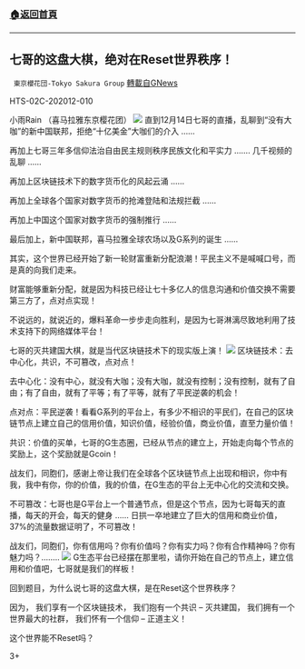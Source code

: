 ###  [:house:返回首頁](https://github.com/ourhimalayas/txt)
---

## 七哥的这盘大棋，绝对在Reset世界秩序！
` 東京櫻花団-Tokyo Sakura Group` [轉載自GNews](https://gnews.org/zh-hans/659913/)

HTS-02C-202012-010

小雨Rain （喜马拉雅东京樱花团）
![]()![](https://gnews-media-offload.s3.amazonaws.com/wp-content/uploads/2020/12/17101528/3-14.png)
直到12月14日七哥的直播，乱聊到“没有大咖”的新中国联邦，拒绝“十亿美金”大咖们的介入 ……

再加上七哥三年多信仰法治自由民主规则秩序民族文化和平实力 ……. 几千视频的乱聊 ……

再加上区块链技术下的数字货币化的风起云涌 ……

再加上全球各个国家对数字货币的抢滩登陆和法规拦截 ……

再加上中国这个国家对数字货币的强制推行 ……

最后加上，新中国联邦，喜马拉雅全球农场以及G系列的诞生 ……

其实，这个世界已经开始了新一轮财富重新分配浪潮！平民主义不是喊喊口号，而是真的向我们走来。

财富能够重新分配，就是因为科技已经让七十多亿人的信息沟通和价值交换不需要第三方了，点对点实现！

不说远的，就说近的，爆料革命一步步走向胜利，是因为七哥淋漓尽致地利用了技术支持下的网络媒体平台！

七哥的灭共建国大棋，就是当代区块链技术下的现实版上演！
![]()![](https://gnews-media-offload.s3.amazonaws.com/wp-content/uploads/2020/12/17101656/2-32.png)
区块链技术：去中心化，共识，不可篡改，点对点！

去中心化：没有中心，就没有大咖；没有大咖，就没有控制；没有控制，就有了自由；有了自由，就有了平等；有了平等，就有了平民逆袭的机会！

点对点：平民逆袭！看看G系列的平台上，有多少不相识的平民们，在自己的区块链节点上建立自己的信用价值，知识价值，经验价值，商业价值，直至力量价值！

共识：价值的买单，七哥的G生态圈，已经从节点的建立上，开始走向每个节点的奖励上，这个奖励就是Gcoin！

战友们，同胞们，感谢上帝让我们在全球各个区块链节点上出现和相识，你中有我，我中有你，你的价值，我的价值，在G生态的平台上无中心化的交流和交换。

不可篡改：七哥也是G平台上一个普通节点，但是这个节点，因为七哥每天的直播，每天的开会，每天的健身 …… 日拱一卒地建立了巨大的信用和商业价值，37%的流量数据证明了，不可篡改！

战友们，同胞们，你有信用吗？你有价值吗？你有实力吗？你有合作精神吗？你有魅力吗？……..
![]()![](https://gnews-media-offload.s3.amazonaws.com/wp-content/uploads/2020/12/17101748/4-7.png)
G生态平台已经摆在那里啦，请你开始在自己的节点上，建立信用和价值吧，七哥就是我们的样板！

回到题目，为什么说七哥的这盘大棋，是在Reset这个世界秩序？

因为，
我们享有一个区块链技术，
我们抱有一个共识 – 灭共建国，
我们拥有一个世界最大的社群，
我们怀有一个信仰 – 正道主义！

这个世界能不Reset吗？

3+

